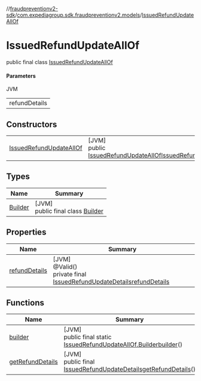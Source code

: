 //[fraudpreventionv2-sdk](../../../index.md)/[com.expediagroup.sdk.fraudpreventionv2.models](../index.md)/[IssuedRefundUpdateAllOf](index.md)

# IssuedRefundUpdateAllOf

public final class [IssuedRefundUpdateAllOf](index.md)

#### Parameters

JVM

| |
|---|
| refundDetails |

## Constructors

| | |
|---|---|
| [IssuedRefundUpdateAllOf](-issued-refund-update-all-of.md) | [JVM]<br>public [IssuedRefundUpdateAllOf](index.md)[IssuedRefundUpdateAllOf](-issued-refund-update-all-of.md)([IssuedRefundUpdateDetails](../-issued-refund-update-details/index.md)refundDetails) |

## Types

| Name | Summary |
|---|---|
| [Builder](-builder/index.md) | [JVM]<br>public final class [Builder](-builder/index.md) |

## Properties

| Name | Summary |
|---|---|
| [refundDetails](index.md#1015901651%2FProperties%2F-173342751) | [JVM]<br>@Valid()<br>private final [IssuedRefundUpdateDetails](../-issued-refund-update-details/index.md)[refundDetails](index.md#1015901651%2FProperties%2F-173342751) |

## Functions

| Name | Summary |
|---|---|
| [builder](builder.md) | [JVM]<br>public final static [IssuedRefundUpdateAllOf.Builder](-builder/index.md)[builder](builder.md)() |
| [getRefundDetails](get-refund-details.md) | [JVM]<br>public final [IssuedRefundUpdateDetails](../-issued-refund-update-details/index.md)[getRefundDetails](get-refund-details.md)() |

